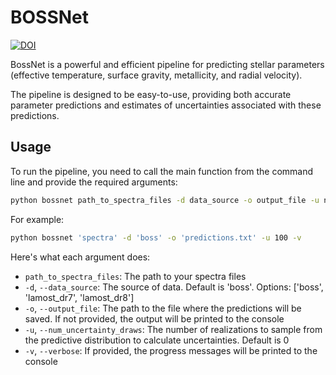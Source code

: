 # BOSSNet
[![DOI](https://zenodo.org/badge/610963244.svg)](https://zenodo.org/doi/10.5281/zenodo.10453134)

BossNet is a powerful and efficient pipeline for predicting stellar parameters (effective temperature, surface gravity, metallicity, and radial velocity).

The pipeline is designed to be easy-to-use, providing both accurate parameter predictions and estimates of uncertainties associated with these predictions.

## Usage

To run the pipeline, you need to call the main function from the command line and provide the required arguments:

```bash
python bossnet path_to_spectra_files -d data_source -o output_file -u num_uncertainty_draws -v
```

For example:

```bash
python bossnet 'spectra' -d 'boss' -o 'predictions.txt' -u 100 -v
```

Here's what each argument does:

- `path_to_spectra_files`: The path to your spectra files
- `-d`, `--data_source`: The source of data. Default is 'boss'. Options: ['boss', 'lamost_dr7', 'lamost_dr8']
- `-o`, `--output_file`: The path to the file where the predictions will be saved. If not provided, the output will be printed to the console
- `-u`, `--num_uncertainty_draws`: The number of realizations to sample from the predictive distribution to calculate uncertainties. Default is 0
- `-v`, `--verbose`: If provided, the progress messages will be printed to the console
